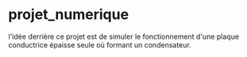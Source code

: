 # projet_numerique
l'idée derrière ce projet est de simuler le fonctionnement d'une plaque conductrice épaisse seule où  formant un condensateur.